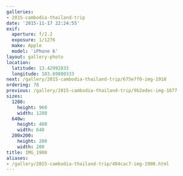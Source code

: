 ```yaml
---
galleries:
- 2015-cambodia-thailand-trip
date: '2015-11-17 22:24:55'
exif:
  aperture: f/2.2
  exposure: 1/1276
  make: Apple
  model: 'iPhone 6'
layout: gallery-photo
location:
  latitude: 13.42992833
  longitude: 103.89800333
next: /gallery/2015-cambodia-thailand-trip/675e7f0-img-1918
ordering: 78
previous: /gallery/2015-cambodia-thailand-trip/9b2edec-img-1877
sizes:
  1280:
    height: 960
    width: 1280
  640w:
    height: 480
    width: 640
  200x200:
    height: 200
    width: 200
title: IMG_1900
aliases:
- /gallery/2015-cambodia-thailand-trip/404cac7-img-1900.html
---
```

